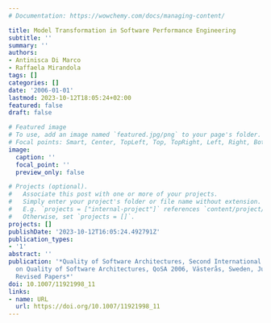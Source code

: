 ```yaml
---
# Documentation: https://wowchemy.com/docs/managing-content/

title: Model Transformation in Software Performance Engineering
subtitle: ''
summary: ''
authors:
- Antinisca Di Marco
- Raffaela Mirandola
tags: []
categories: []
date: '2006-01-01'
lastmod: 2023-10-12T18:05:24+02:00
featured: false
draft: false

# Featured image
# To use, add an image named `featured.jpg/png` to your page's folder.
# Focal points: Smart, Center, TopLeft, Top, TopRight, Left, Right, BottomLeft, Bottom, BottomRight.
image:
  caption: ''
  focal_point: ''
  preview_only: false

# Projects (optional).
#   Associate this post with one or more of your projects.
#   Simply enter your project's folder or file name without extension.
#   E.g. `projects = ["internal-project"]` references `content/project/deep-learning/index.md`.
#   Otherwise, set `projects = []`.
projects: []
publishDate: '2023-10-12T16:05:24.492791Z'
publication_types:
- '1'
abstract: ''
publication: '*Quality of Software Architectures, Second International Conference
  on Quality of Software Architectures, QoSA 2006, Västerås, Sweden, June 27-29, 2006
  Revised Papers*'
doi: 10.1007/11921998_11
links:
- name: URL
  url: https://doi.org/10.1007/11921998_11
---
```


